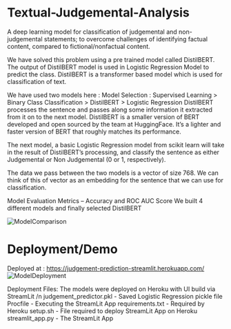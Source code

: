 # Textual-Judgemental-Analysis
A deep learning model for classification of judgemental and non-judgemental statements; to overcome challenges of identifying factual content, compared to fictional/nonfactual content.

We have solved this problem using a pre trained model called DistilBERT. The output of DistilBERT model is used in Logistic Regression Model to predict the class. DistilBERT is a transformer based model which is used for classification of text.

We have used two models here : 
Model Selection : Supervised Learning > Binary Class Classification > DistilBERT > Logistic Regression
DistilBERT processes the sentence and passes along some information it extracted from it on to the next model. DistilBERT is a smaller version of BERT developed and open sourced by the team at HuggingFace. It’s a lighter and faster version of BERT that roughly matches its performance.

The next model, a basic Logistic Regression model from scikit learn will take in the result of DistilBERT’s processing, and classify the sentence as either Judgemental or Non Judgemental (0 or 1, respectively).

The data we pass between the two models is a vector of size 768. We can think of this of vector as an embedding for the sentence that we can use for classification.

Model Evaluation Metrics – Accuracy and ROC AUC Score
We built 4 different models and finally selected DistilBERT

![ModelComparison](https://user-images.githubusercontent.com/53824674/130576412-8d82de04-ca51-4677-8d92-4fa6baa2b4a9.png)

# Deployment/Demo
Deployed at : https://judgement-prediction-streamlit.herokuapp.com/
![ModelDeployment](https://user-images.githubusercontent.com/53824674/130576560-00891ec7-fd5e-4b20-a72f-5af8a3a7445d.png)

Deployment Files: The models were deployed on Heroku with UI build via StreamLit /n
judgement_predictor.pkl - Saved Logistic Regression pickle file
Procfile - Executing the StreamLit App
requirements.txt - Required by Heroku
setup.sh - File required to deploy StreamLit App on Heroku
streamlit_app.py - The StreamLit App
